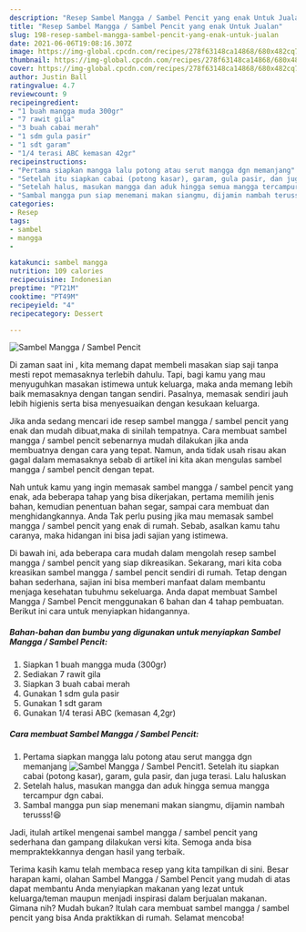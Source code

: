 ```yaml
---
description: "Resep Sambel Mangga / Sambel Pencit yang enak Untuk Jualan"
title: "Resep Sambel Mangga / Sambel Pencit yang enak Untuk Jualan"
slug: 198-resep-sambel-mangga-sambel-pencit-yang-enak-untuk-jualan
date: 2021-06-06T19:08:16.307Z
image: https://img-global.cpcdn.com/recipes/278f63148ca14868/680x482cq70/sambel-mangga-sambel-pencit-foto-resep-utama.jpg
thumbnail: https://img-global.cpcdn.com/recipes/278f63148ca14868/680x482cq70/sambel-mangga-sambel-pencit-foto-resep-utama.jpg
cover: https://img-global.cpcdn.com/recipes/278f63148ca14868/680x482cq70/sambel-mangga-sambel-pencit-foto-resep-utama.jpg
author: Justin Ball
ratingvalue: 4.7
reviewcount: 9
recipeingredient:
- "1 buah mangga muda 300gr"
- "7 rawit gila"
- "3 buah cabai merah"
- "1 sdm gula pasir"
- "1 sdt garam"
- "1/4 terasi ABC kemasan 42gr"
recipeinstructions:
- "Pertama siapkan mangga lalu potong atau serut mangga dgn memanjang"
- "Setelah itu siapkan cabai (potong kasar), garam, gula pasir, dan juga terasi. Lalu haluskan"
- "Setelah halus, masukan mangga dan aduk hingga semua mangga tercampur dgn cabai."
- "Sambal mangga pun siap menemani makan siangmu, dijamin nambah terusss!😆"
categories:
- Resep
tags:
- sambel
- mangga
- 

katakunci: sambel mangga  
nutrition: 109 calories
recipecuisine: Indonesian
preptime: "PT21M"
cooktime: "PT49M"
recipeyield: "4"
recipecategory: Dessert

---
```



![Sambel Mangga / Sambel Pencit](https://img-global.cpcdn.com/recipes/278f63148ca14868/680x482cq70/sambel-mangga-sambel-pencit-foto-resep-utama.jpg)

Di zaman  saat ini , kita memang dapat membeli masakan siap saji tanpa mesti repot memasaknya terlebih dahulu. Tapi, bagi kamu yang mau menyuguhkan masakan istimewa untuk keluarga, maka anda memang lebih baik memasaknya dengan tangan sendiri. Pasalnya, memasak sendiri jauh lebih higienis serta bisa menyesuaikan dengan kesukaan keluarga.

Jika anda sedang mencari ide resep sambel mangga / sambel pencit yang enak dan mudah dibuat,maka di sinilah tempatnya. Cara membuat sambel mangga / sambel pencit  sebenarnya mudah dilakukan jika anda membuatnya dengan cara yang tepat. Namun, anda tidak usah risau akan gagal dalam memasaknya 
sebab di artikel ini kita akan mengulas sambel mangga / sambel pencit dengan tepat.  



Nah untuk kamu yang ingin memasak sambel mangga / sambel pencit yang enak, ada beberapa tahap yang bisa dikerjakan, pertama memilih jenis bahan, kemudian penentuan bahan segar, sampai cara membuat dan menghidangkannya. Anda Tak perlu pusing jika mau memasak sambel mangga / sambel pencit yang enak di rumah. Sebab, asalkan kamu  tahu caranya, maka hidangan ini bisa jadi sajian yang istimewa.

Di bawah ini, ada beberapa cara mudah dalam mengolah resep sambel mangga / sambel pencit yang siap dikreasikan. Sekarang, mari kita coba kreasikan sambel mangga / sambel pencit sendiri di rumah. Tetap dengan bahan sederhana, sajian ini bisa memberi manfaat dalam membantu menjaga kesehatan tubuhmu sekeluarga. Anda dapat membuat Sambel Mangga / Sambel Pencit menggunakan 6 bahan dan 4 tahap pembuatan. Berikut ini cara untuk menyiapkan hidangannya.

<!--inarticleads1-->

##### Bahan-bahan dan bumbu yang digunakan untuk menyiapkan Sambel Mangga / Sambel Pencit:

1. Siapkan 1 buah mangga muda (300gr)
1. Sediakan 7 rawit gila
1. Siapkan 3 buah cabai merah
1. Gunakan 1 sdm gula pasir
1. Gunakan 1 sdt garam
1. Gunakan 1/4 terasi ABC (kemasan 4,2gr)




<!--inarticleads2-->

##### Cara membuat Sambel Mangga / Sambel Pencit:

1. Pertama siapkan mangga lalu potong atau serut mangga dgn memanjang
<img src="https://img-global.cpcdn.com/steps/a7795a6999b00abf/160x128cq70/sambel-mangga-sambel-pencit-langkah-memasak-1-foto.jpg" alt="Sambel Mangga / Sambel Pencit">1. Setelah itu siapkan cabai (potong kasar), garam, gula pasir, dan juga terasi. Lalu haluskan
1. Setelah halus, masukan mangga dan aduk hingga semua mangga tercampur dgn cabai.
1. Sambal mangga pun siap menemani makan siangmu, dijamin nambah terusss!😆




Jadi, itulah artikel mengenai  sambel mangga / sambel pencit  yang sederhana dan gampang dilakukan versi kita. Semoga anda bisa mempraktekkannya dengan hasil yang terbaik. 

Terima kasih kamu telah membaca resep yang kita tampilkan di sini. Besar harapan kami, olahan  Sambel Mangga / Sambel Pencit yang mudah di atas dapat membantu Anda menyiapkan makanan yang lezat untuk keluarga/teman maupun menjadi inspirasi dalam berjualan makanan. Gimana nih? Mudah bukan? Itulah cara membuat sambel mangga / sambel pencit yang bisa Anda praktikkan di rumah. Selamat mencoba!

